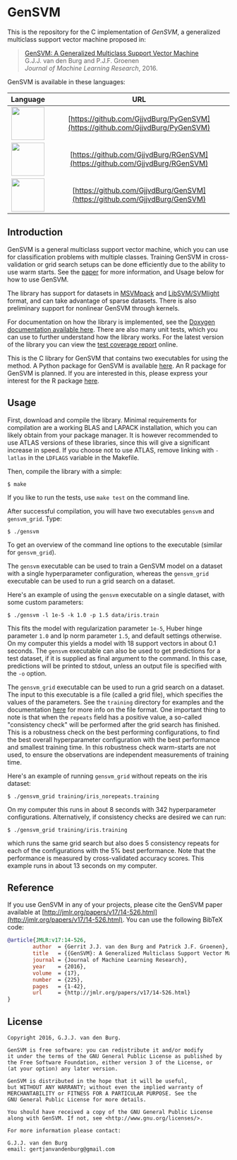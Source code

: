 GenSVM
======

This is the repository for the C implementation of *GenSVM*, a generalized 
multiclass support vector machine proposed in:

> [GenSVM: A Generalized Multiclass Support Vector 
> Machine](http://jmlr.org/papers/v17/14-526.html)<br>
> G.J.J. van den Burg and P.J.F. Groenen<br>
> *Journal of Machine Learning Research*, 2016.

GenSVM is available in these languages:

Language | URL
:-------:|:-------:
<a href="https://github.com/GjjvdBurg/PyGenSVM"><img src="https://www.python.org/static/community_logos/python-logo-master-v3-TM.png" height="75"/></a> | [https://github.com/GjjvdBurg/PyGenSVM](https://github.com/GjjvdBurg/PyGenSVM)
<a href="https://github.com/GjjvdBurg/RGenSVM"><img src="https://www.r-project.org/Rlogo.png" height="75"/></a> | [https://github.com/GjjvdBurg/RGenSVM](https://github.com/GjjvdBurg/RGenSVM)
<a href="https://github.com/GjjvdBurg/GenSVM"><img src="https://upload.wikimedia.org/wikipedia/commons/3/35/The_C_Programming_Language_logo.svg" height="75"/></a> | [https://github.com/GjjvdBurg/GenSVM](https://github.com/GjjvdBurg/GenSVM)


Introduction
------------

GenSVM is a general multiclass support vector machine, which you can use for 
classification problems with multiple classes. Training GenSVM in 
cross-validation or grid search setups can be done efficiently due to the 
ability to use warm starts.  See the 
[paper](http://jmlr.org/papers/v17/14-526.html) for more information, and 
Usage below for how to use GenSVM.

The library has support for datasets in 
[MSVMpack](https://members.loria.fr/FLauer/files/MSVMpack/MSVMpack.html) and 
[LibSVM/SVMlight](https://www.csie.ntu.edu.tw/~cjlin/libsvm/) format, and can 
take advantage of sparse datasets. There is also preliminary support for 
nonlinear GenSVM through kernels.

For documentation on how the library is implemented, see the [Doxygen 
documentation available here](https://gjjvdburg.github.io/GenSVM/). There are 
also many unit tests, which you can use to further understand how the library 
works. For the latest version of the library you can view the [test coverage 
report](https://gjjvdburg.github.io/GenSVM/cover) online.

This is the C library for GenSVM that contains two executables for using the 
method. A Python package for GenSVM is available 
[here](https://github.com/GjjvdBurg/PyGenSVM). An R package for GenSVM is 
planned.  If you are interested in this, please express your interest for the 
R package [here](https://github.com/GjjvdBurg/GenSVM/issues/2).

Usage
-----

First, download and compile the library. Minimal requirements for compilation 
are a working BLAS and LAPACK installation, which you can likely obtain from 
your package manager. It is however recommended to use ATLAS versions of these 
libraries, since this will give a significant increase in speed. If you choose 
not to use ATLAS, remove linking with ``-latlas`` in the ``LDFLAGS`` variable 
in the Makefile.

Then, compile the library with a simple:

```
$ make
```

If you like to run the tests, use ``make test`` on the command line. 

After successful compilation, you will have two executables ``gensvm`` and 
``gensvm_grid``. Type:

```
$ ./gensvm
```

To get an overview of the command line options to the executable (similar for 
``gensvm_grid``).

The ``gensvm`` executable can be used to train a GenSVM model on a dataset 
with a single hyperparameter configuration, whereas the ``gensvm_grid`` 
executable can be used to run a grid search on a dataset.

Here's an example of using the ``gensvm`` executable on a single dataset, with 
some custom parameters:

```
$ ./gensvm -l 1e-5 -k 1.0 -p 1.5 data/iris.train
```

This fits the model with regularization parameter ``1e-5``, Huber hinge 
parameter ``1.0`` and lp norm parameter ``1.5``, and default settings 
otherwise. On my computer this yields a model with 18 support vectors in about 
0.1 seconds. The ``gensvm`` executable can also be used to get predictions for 
a test dataset, if it is supplied as final argument to the command. In this 
case, predictions will be printed to stdout, unless an output file is 
specified with the ``-o`` option.

The ``gensvm_grid`` executable can be used to run a grid search on a dataset.
The input to this executable is a file (called a grid file), which specifies 
the values of the parameters. See the ``training`` directory for examples and 
the documentation [here](https://gjjvdburg.github.io/GenSVM/) for more info on 
the file format.  One important thing to note is that when the ``repeats`` 
field has a positive value, a so-called "consistency check" will be performed 
after the grid search has finished. This is a robustness check on the best 
performing configurations, to find the best overall hyperparameter 
configuration with the best performance and smallest training time. In this 
robustness check warm-starts are not used, to ensure the observations are 
independent measurements of training time.

Here's an example of running ``gensvm_grid`` without repeats on the iris 
dataset:

```
$ ./gensvm_grid training/iris_norepeats.training
```

On my computer this runs in about 8 seconds with 342 hyperparameter 
configurations. Alternatively, if consistency checks are desired we can run:

```
$ ./gensvm_grid training/iris.training
```

which runs the same grid search but also does 5 consistency repeats for each 
of the configurations with the 5% best performance. Note that the performance 
is measured by cross-validated accuracy scores. This example runs in about 13 
seconds on my computer.

Reference
---------

If you use GenSVM in any of your projects, please cite the GenSVM paper 
available at 
[http://jmlr.org/papers/v17/14-526.html](http://jmlr.org/papers/v17/14-526.html). 
You can use the following BibTeX code:

```bib
@article{JMLR:v17:14-526,
        author  = {Gerrit J.J. van den Burg and Patrick J.F. Groenen},
        title   = {{GenSVM}: A Generalized Multiclass Support Vector Machine},
        journal = {Journal of Machine Learning Research},
        year    = {2016},
        volume  = {17},
        number  = {225},
        pages   = {1-42},
        url     = {http://jmlr.org/papers/v17/14-526.html}
}
```

License
-------

    Copyright 2016, G.J.J. van den Burg.

    GenSVM is free software: you can redistribute it and/or modify
    it under the terms of the GNU General Public License as published by
    the Free Software Foundation, either version 3 of the License, or
    (at your option) any later version.

    GenSVM is distributed in the hope that it will be useful,
    but WITHOUT ANY WARRANTY; without even the implied warranty of
    MERCHANTABILITY or FITNESS FOR A PARTICULAR PURPOSE. See the
    GNU General Public License for more details.

    You should have received a copy of the GNU General Public License
    along with GenSVM. If not, see <http://www.gnu.org/licenses/>.

    For more information please contact:

    G.J.J. van den Burg
    email: gertjanvandenburg@gmail.com
